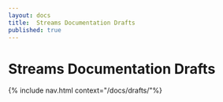```yaml
---
layout: docs
title:  Streams Documentation Drafts
published: true
---
```

<h1>Streams Documentation Drafts</h1>
{% include nav.html context="/docs/drafts/"%}
